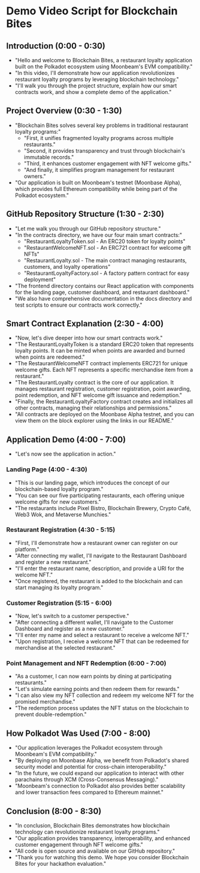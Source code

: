 # Demo Video Script for Blockchain Bites

## Introduction (0:00 - 0:30)
- "Hello and welcome to Blockchain Bites, a restaurant loyalty application built on the Polkadot ecosystem using Moonbeam's EVM compatibility."
- "In this video, I'll demonstrate how our application revolutionizes restaurant loyalty programs by leveraging blockchain technology."
- "I'll walk you through the project structure, explain how our smart contracts work, and show a complete demo of the application."

## Project Overview (0:30 - 1:30)
- "Blockchain Bites solves several key problems in traditional restaurant loyalty programs:"
  - "First, it unifies fragmented loyalty programs across multiple restaurants."
  - "Second, it provides transparency and trust through blockchain's immutable records."
  - "Third, it enhances customer engagement with NFT welcome gifts."
  - "And finally, it simplifies program management for restaurant owners."
- "Our application is built on Moonbeam's testnet (Moonbase Alpha), which provides full Ethereum compatibility while being part of the Polkadot ecosystem."

## GitHub Repository Structure (1:30 - 2:30)
- "Let me walk you through our GitHub repository structure."
- "In the contracts directory, we have our four main smart contracts:"
  - "RestaurantLoyaltyToken.sol - An ERC20 token for loyalty points"
  - "RestaurantWelcomeNFT.sol - An ERC721 contract for welcome gift NFTs"
  - "RestaurantLoyalty.sol - The main contract managing restaurants, customers, and loyalty operations"
  - "RestaurantLoyaltyFactory.sol - A factory pattern contract for easy deployment"
- "The frontend directory contains our React application with components for the landing page, customer dashboard, and restaurant dashboard."
- "We also have comprehensive documentation in the docs directory and test scripts to ensure our contracts work correctly."

## Smart Contract Explanation (2:30 - 4:00)
- "Now, let's dive deeper into how our smart contracts work."
- "The RestaurantLoyaltyToken is a standard ERC20 token that represents loyalty points. It can be minted when points are awarded and burned when points are redeemed."
- "The RestaurantWelcomeNFT contract implements ERC721 for unique welcome gifts. Each NFT represents a specific merchandise item from a restaurant."
- "The RestaurantLoyalty contract is the core of our application. It manages restaurant registration, customer registration, point awarding, point redemption, and NFT welcome gift issuance and redemption."
- "Finally, the RestaurantLoyaltyFactory contract creates and initializes all other contracts, managing their relationships and permissions."
- "All contracts are deployed on the Moonbase Alpha testnet, and you can view them on the block explorer using the links in our README."

## Application Demo (4:00 - 7:00)
- "Let's now see the application in action."

### Landing Page (4:00 - 4:30)
- "This is our landing page, which introduces the concept of our blockchain-based loyalty program."
- "You can see our five participating restaurants, each offering unique welcome gifts for new customers."
- "The restaurants include Pixel Bistro, Blockchain Brewery, Crypto Café, Web3 Wok, and Metaverse Munchies."

### Restaurant Registration (4:30 - 5:15)
- "First, I'll demonstrate how a restaurant owner can register on our platform."
- "After connecting my wallet, I'll navigate to the Restaurant Dashboard and register a new restaurant."
- "I'll enter the restaurant name, description, and provide a URI for the welcome NFT."
- "Once registered, the restaurant is added to the blockchain and can start managing its loyalty program."

### Customer Registration (5:15 - 6:00)
- "Now, let's switch to a customer perspective."
- "After connecting a different wallet, I'll navigate to the Customer Dashboard and register as a new customer."
- "I'll enter my name and select a restaurant to receive a welcome NFT."
- "Upon registration, I receive a welcome NFT that can be redeemed for merchandise at the selected restaurant."

### Point Management and NFT Redemption (6:00 - 7:00)
- "As a customer, I can now earn points by dining at participating restaurants."
- "Let's simulate earning points and then redeem them for rewards."
- "I can also view my NFT collection and redeem my welcome NFT for the promised merchandise."
- "The redemption process updates the NFT status on the blockchain to prevent double-redemption."

## How Polkadot Was Used (7:00 - 8:00)
- "Our application leverages the Polkadot ecosystem through Moonbeam's EVM compatibility."
- "By deploying on Moonbase Alpha, we benefit from Polkadot's shared security model and potential for cross-chain interoperability."
- "In the future, we could expand our application to interact with other parachains through XCM (Cross-Consensus Messaging)."
- "Moonbeam's connection to Polkadot also provides better scalability and lower transaction fees compared to Ethereum mainnet."

## Conclusion (8:00 - 8:30)
- "In conclusion, Blockchain Bites demonstrates how blockchain technology can revolutionize restaurant loyalty programs."
- "Our application provides transparency, interoperability, and enhanced customer engagement through NFT welcome gifts."
- "All code is open source and available on our GitHub repository."
- "Thank you for watching this demo. We hope you consider Blockchain Bites for your hackathon evaluation."
